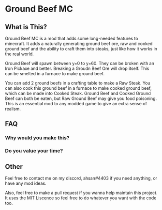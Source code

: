 # Ground Beef MC

## What is This?

Ground Beef MC is a mod that adds some long-needed features to minecraft. It adds a naturally generating ground beef ore, raw and cooked ground beef and the ability to craft them into steaks, just like how it works in the real world.

Ground Beef will spawn between y=0 to y=60. They can be broken with an Iron Pickaxe and better. Breaking a Groudn Beef Ore will drop itself. This can be smelted in a furnace to make ground beef.

You can add 2 ground beefs in a crafting table to make a Raw Steak. You can also cook this ground beef in a furnace to make cooked ground beef, which can be made into Cooked Steak. Ground Beef and Cooked Ground Beef can both be eaten, but Raw Ground Beef may give you food poisoning. This is an essential mod to any modded game to give an extra sense of realism.

## FAQ

### Why would you make this?

### Do you value your time?

## Other

Feel free to contact me on my discord, ahsan#4403 if you need anything, or have any mod ideas.

Also, feel free to make a pull request if you wanna help maintain this project. It uses the MIT Liscence so feel free to do whatever you want with the code too.
